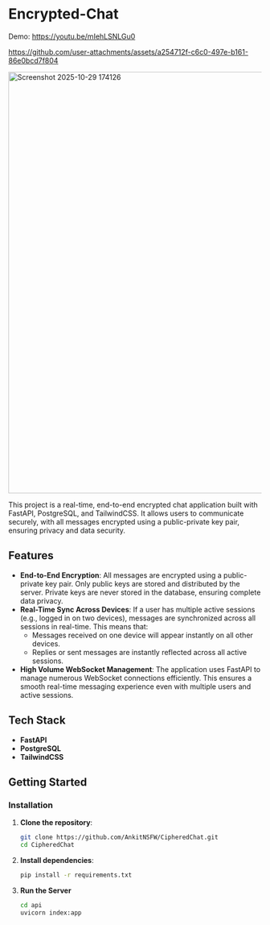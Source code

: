 # Encrypted-Chat

Demo: https://youtu.be/mIehLSNLGu0


https://github.com/user-attachments/assets/a254712f-c6c0-497e-b161-86e0bcd7f804


<img width="1375" height="837" alt="Screenshot 2025-10-29 174126" src="https://github.com/user-attachments/assets/ef23d493-223c-4520-b817-81d1ac455d0d" />



This project is a real-time, end-to-end encrypted chat application built with FastAPI, PostgreSQL, and TailwindCSS. It allows users to communicate securely, with all messages encrypted using a public-private key pair, ensuring privacy and data security.

## Features

- **End-to-End Encryption**: All messages are encrypted using a public-private key pair. Only public keys are stored and distributed by the server. Private keys are never stored in the database, ensuring complete data privacy.
- **Real-Time Sync Across Devices**: If a user has multiple active sessions (e.g., logged in on two devices), messages are synchronized across all sessions in real-time. This means that:
  - Messages received on one device will appear instantly on all other devices.
  - Replies or sent messages are instantly reflected across all active sessions.
- **High Volume WebSocket Management**: The application uses FastAPI to manage numerous WebSocket connections efficiently. This ensures a smooth real-time messaging experience even with multiple users and active sessions.

## Tech Stack

- **FastAPI**
- **PostgreSQL**
- **TailwindCSS**

## Getting Started

### Installation

1. **Clone the repository**:
   ```bash
   git clone https://github.com/AnkitNSFW/CipheredChat.git
   cd CipheredChat

2. **Install dependencies**:
   ```bash
   pip install -r requirements.txt

3. **Run the Server**
   ```bash
   cd api
   uvicorn index:app
